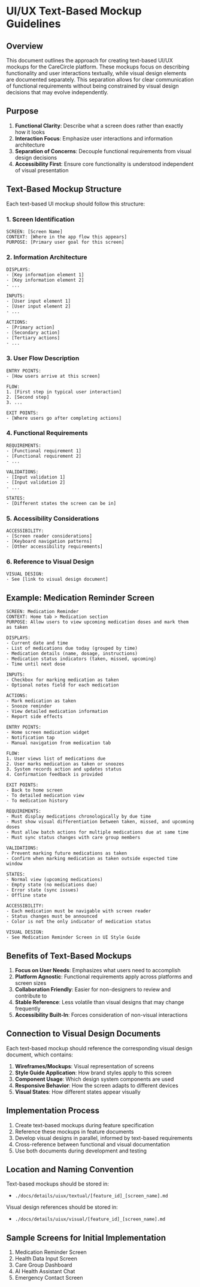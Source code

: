 # UI/UX Text-Based Mockup Guidelines

## Overview

This document outlines the approach for creating text-based UI/UX mockups for the CareCircle platform. These mockups focus on describing functionality and user interactions textually, while visual design elements are documented separately. This separation allows for clear communication of functional requirements without being constrained by visual design decisions that may evolve independently.

## Purpose

1. **Functional Clarity**: Describe what a screen does rather than exactly how it looks
2. **Interaction Focus**: Emphasize user interactions and information architecture
3. **Separation of Concerns**: Decouple functional requirements from visual design decisions
4. **Accessibility First**: Ensure core functionality is understood independent of visual presentation

## Text-Based Mockup Structure

Each text-based UI mockup should follow this structure:

### 1. Screen Identification

```
SCREEN: [Screen Name]
CONTEXT: [Where in the app flow this appears]
PURPOSE: [Primary user goal for this screen]
```

### 2. Information Architecture

```
DISPLAYS:
- [Key information element 1]
- [Key information element 2]
- ...

INPUTS:
- [User input element 1]
- [User input element 2]
- ...

ACTIONS:
- [Primary action]
- [Secondary action]
- [Tertiary actions]
- ...
```

### 3. User Flow Description

```
ENTRY POINTS:
- [How users arrive at this screen]

FLOW:
1. [First step in typical user interaction]
2. [Second step]
3. ...

EXIT POINTS:
- [Where users go after completing actions]
```

### 4. Functional Requirements

```
REQUIREMENTS:
- [Functional requirement 1]
- [Functional requirement 2]
- ...

VALIDATIONS:
- [Input validation 1]
- [Input validation 2]
- ...

STATES:
- [Different states the screen can be in]
```

### 5. Accessibility Considerations

```
ACCESSIBILITY:
- [Screen reader considerations]
- [Keyboard navigation patterns]
- [Other accessibility requirements]
```

### 6. Reference to Visual Design

```
VISUAL DESIGN:
- See [link to visual design document]
```

## Example: Medication Reminder Screen

```
SCREEN: Medication Reminder
CONTEXT: Home tab > Medication section
PURPOSE: Allow users to view upcoming medication doses and mark them as taken

DISPLAYS:
- Current date and time
- List of medications due today (grouped by time)
- Medication details (name, dosage, instructions)
- Medication status indicators (taken, missed, upcoming)
- Time until next dose

INPUTS:
- Checkbox for marking medication as taken
- Optional notes field for each medication

ACTIONS:
- Mark medication as taken
- Snooze reminder
- View detailed medication information
- Report side effects

ENTRY POINTS:
- Home screen medication widget
- Notification tap
- Manual navigation from medication tab

FLOW:
1. User views list of medications due
2. User marks medication as taken or snoozes
3. System records action and updates status
4. Confirmation feedback is provided

EXIT POINTS:
- Back to home screen
- To detailed medication view
- To medication history

REQUIREMENTS:
- Must display medications chronologically by due time
- Must show visual differentiation between taken, missed, and upcoming doses
- Must allow batch actions for multiple medications due at same time
- Must sync status changes with care group members

VALIDATIONS:
- Prevent marking future medications as taken
- Confirm when marking medication as taken outside expected time window

STATES:
- Normal view (upcoming medications)
- Empty state (no medications due)
- Error state (sync issues)
- Offline state

ACCESSIBILITY:
- Each medication must be navigable with screen reader
- Status changes must be announced
- Color is not the only indicator of medication status

VISUAL DESIGN:
- See Medication Reminder Screen in UI Style Guide
```

## Benefits of Text-Based Mockups

1. **Focus on User Needs**: Emphasizes what users need to accomplish
2. **Platform Agnostic**: Functional requirements apply across platforms and screen sizes
3. **Collaboration Friendly**: Easier for non-designers to review and contribute to
4. **Stable Reference**: Less volatile than visual designs that may change frequently
5. **Accessibility Built-In**: Forces consideration of non-visual interactions

## Connection to Visual Design Documents

Each text-based mockup should reference the corresponding visual design document, which contains:

1. **Wireframes/Mockups**: Visual representation of screens
2. **Style Guide Application**: How brand styles apply to this screen
3. **Component Usage**: Which design system components are used
4. **Responsive Behavior**: How the screen adapts to different devices
5. **Visual States**: How different states appear visually

## Implementation Process

1. Create text-based mockups during feature specification
2. Reference these mockups in feature documents
3. Develop visual designs in parallel, informed by text-based requirements
4. Cross-reference between functional and visual documentation
5. Use both documents during development and testing

## Location and Naming Convention

Text-based mockups should be stored in:

- `./docs/details/uiux/textual/[feature_id]_[screen_name].md`

Visual design references should be stored in:

- `./docs/details/uiux/visual/[feature_id]_[screen_name].md`

## Sample Screens for Initial Implementation

1. Medication Reminder Screen
2. Health Data Input Screen
3. Care Group Dashboard
4. AI Health Assistant Chat
5. Emergency Contact Screen
